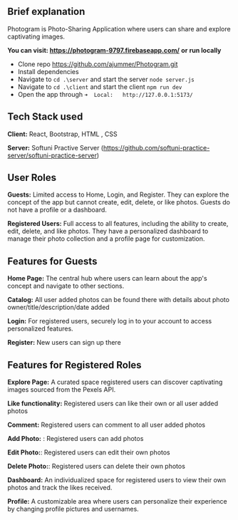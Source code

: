 ## Brief explanation

Photogram is Photo-Sharing Application where users can share and explore captivating images.

**You can visit: https://photogram-9797.firebaseapp.com/**
**or**
**run locally**
- Clone repo https://github.com/ajummer/Photogram.git
- Install dependencies
- Navigate to `cd .\server` and start the server `node server.js`
- Navigate to `cd .\client` and start the client `npm run dev`
- Open the app through ` ➜  Local:   http://127.0.0.1:5173/ `


  
## Tech Stack used

**Client:** React, Bootstrap, HTML , CSS

**Server:** Softuni Practive Server (https://github.com/softuni-practice-server/softuni-practice-server)


## User Roles
**Guests:** Limited access to Home, Login, and Register. They can explore the concept of the app but cannot create, edit, delete, or like photos. Guests do not have a profile or a dashboard.

**Registered Users:** Full access to all features, including the ability to create, edit, delete, and like photos. They have a personalized dashboard to manage their photo collection and a profile page for customization.

## Features for Guests
**Home Page:** The central hub where users can learn about the app's concept and navigate to other sections.

**Catalog:** All user added photos can be found there with details about photo owner/title/description/date added 

**Login:** For registered users, securely log in to your account to access personalized features.

**Register:**  New users can sign up there

## Features for Registered Roles

**Explore Page:** A curated space registered users can discover captivating images sourced from the Pexels API.

**Like functionality:** Registered users can like their own or all user added photos 

**Comment:**  Registered users can comment to all user added photos

**Add Photo:** : Registered users can add photos

**Edit Photo:**: Registered users can edit their own photos

**Delete Photo:**: Registered users can delete their own photos

**Dashboard:** An individualized space for registered users to view their own photos and track the likes received.

**Profile:** A customizable area where users can personalize their experience by changing profile pictures and usernames.










